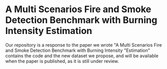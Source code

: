 # A Multi Scenarios Fire and Smoke Detection Benchmark with Burning Intensity Estimation

Our repository is a response to the paper we wrote "A Multi Scenarios Fire and Smoke Detection Benchmark with Burning Intensity "Estimation" contains the code and the new dataset we propose, and will be available when the paper is published, as it is still under review.
